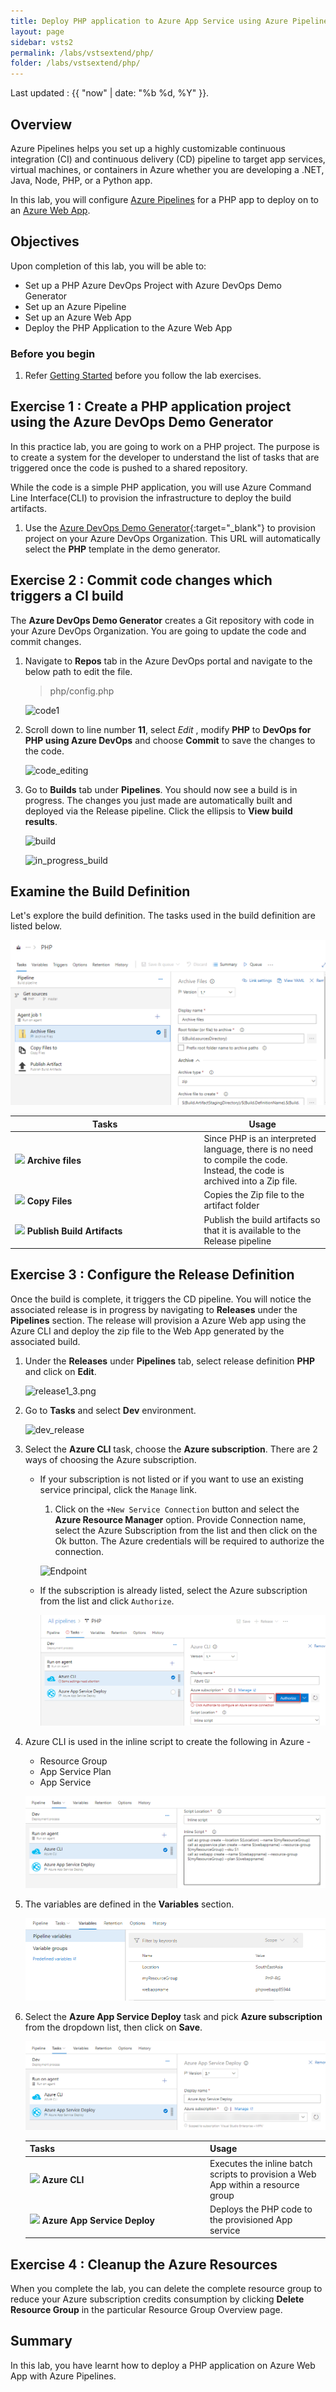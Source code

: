 ```yaml
---
title: Deploy PHP application to Azure App Service using Azure Pipelines
layout: page
sidebar: vsts2
permalink: /labs/vstsextend/php/
folder: /labs/vstsextend/php/
---
```


Last updated : {{ "now" | date: "%b %d, %Y" }}.
## Overview

Azure Pipelines helps you set up a highly customizable continuous integration (CI) and continuous delivery (CD) pipeline to target app services, virtual machines, or containers in Azure whether  you are developing a .NET, Java, Node, PHP, or a Python app.   

In this lab, you will configure [Azure Pipelines](https://azure.microsoft.com/en-us/services/devops/pipelines/) for a PHP app to deploy on to an [Azure Web App](https://docs.microsoft.com/en-us/azure/app-service/app-service-web-overview).

## Objectives

Upon completion of this lab, you will be able to:

  * Set up a PHP Azure DevOps Project with Azure DevOps Demo Generator
  * Set up an Azure Pipeline
  * Set up an Azure Web App
  * Deploy the PHP Application to the Azure Web App


### Before you begin

1. Refer [Getting Started](../Setup/) before you follow the lab exercises.

## Exercise 1 : Create a PHP application project using the Azure DevOps Demo Generator

In this practice lab, you are going to work on a PHP project. The purpose is to create a system for the developer to understand the list of tasks that are triggered once the code is pushed to a shared repository.

While the code is a simple PHP application, you will use Azure Command Line Interface(CLI) to provision the infrastructure to deploy the build artifacts.

1. Use the [Azure DevOps Demo Generator](https://azuredevopsdemogenerator.azurewebsites.net/?TemplateId=77365&Name=PHP){:target="_blank"} to provision project on your Azure DevOps Organization. This URL will automatically select the **PHP** template in the demo generator.

## Exercise 2 : Commit code changes which triggers a CI build

The **Azure DevOps Demo Generator** creates a Git repository with code in your Azure DevOps Organization. You are going to update the code and commit changes. 

1. Navigate to **Repos** tab in the Azure DevOps portal and navigate to the below path to edit the file.

   >php/config.php

   ![code1](images/Repos1_5.png)

1. Scroll down to line number **11**, select *Edit*  , modify **PHP** to **DevOps for PHP using Azure DevOps** and choose **Commit** to save the changes to the code.

   ![code_editing](images/Repos2_2.png)

1. Go to **Builds** tab under **Pipelines**. You should now see a build is in progress. The changes you just made are automatically built and deployed via the Release pipeline. Click the ellipsis to **View build results**.

   ![build](images/build1.png)

   ![in_progress_build](images/Buildcomplete10.png)


## Examine the Build Definition

   Let's explore the build definition. The tasks used in the build definition are listed below.

   ![Build Definition](images/builddef.png)

   <table width="70%">
    <thead>
      <tr>
        <th width="60%"><b>Tasks</b></th>
        <th><b>Usage</b></th>
      </tr>
    </thead>
    <tr>
      <td><img src="images/Archive.png"> <b>Archive files</b></td>
      <td>Since PHP is an interpreted language, there is no need to compile the code. Instead, the code is archived into a Zip file.</td>
    </tr>
    <tr>
      <td><img src="images/copyfiles.png"> <b>Copy Files</b></td>
      <td>Copies the Zip file to the artifact folder</td>
    </tr>
    <tr>
      <td><img src="images/PublishArtifact.png"> <b>Publish Build Artifacts</b></td>
      <td>Publish the build artifacts so that it is available to the Release pipeline</td>
    </tr>
   </table>


## Exercise 3 : Configure the Release Definition

Once the build is complete, it triggers the CD pipeline. You will notice the associated release is in progress by navigating to **Releases** under the **Pipelines** section. The release will provision a Azure Web app using the Azure CLI and deploy the zip file to the Web App generated by the associated build.


1. Under the **Releases** under **Pipelines** tab, select release definition **PHP** and click on **Edit**.

    ![release1_3.png](images/release1_3.png)

1. Go to **Tasks** and select **Dev** environment.

   ![dev_release](images/dev1_4.png)

1. Select the **Azure CLI** task, choose the **Azure subscription**. There are 2 ways of choosing the Azure subscription.
   
    * If your subscription is not listed or if you want to use an existing service principal, click the `Manage` link. 

        1. Click on the `+New Service Connection` button and select the **Azure Resource Manager** option. Provide Connection name, select the Azure Subscription from the list and then click on the Ok button. The Azure credentials will be required to authorize the connection.

        ![Endpoint](images/endpoint_creation.png)

    * If the subscription is already listed, select the Azure subscription from the list and click `Authorize`.

        ![Authorize](images/authorize.png)

1. Azure CLI is used in the inline script to create the following in Azure - 

    * Resource Group
    * App Service Plan
    * App Service

    ![Deployment Location](images/cliscript.png)

1. The variables are defined in the **Variables** section.

    ![Variables](images/variables.png)

1. Select the **Azure App Service Deploy** task and pick **Azure subscription** from the dropdown list, then click on **Save**. 

    ![Deployment Slot](images/dev6.png)    

   <table width="70%">
    <thead>
      <tr>
        <th width="60%"><b>Tasks</b></th>
        <th><b>Usage</b></th>
      </tr>
    </thead>
    <tr>
      <td><img src="images/azure_resource.png"> <b>Azure CLI</b></td>
      <td>Executes the inline batch scripts to provision a Web App within a resource group</td>
    </tr>
    <tr>
      <td><img src="images/webapp.png"> <b>Azure App Service Deploy</b></td>
      <td>Deploys the PHP code to the provisioned App service</td>
    </tr>
   </table>

## Exercise 4 : Cleanup the Azure Resources

When you complete the lab, you can delete the complete resource group to reduce your Azure subscription credits consumption by clicking **Delete Resource Group** in the particular Resource Group Overview page.

## Summary

In this lab, you have learnt how to deploy a PHP application on Azure Web App with Azure Pipelines.

